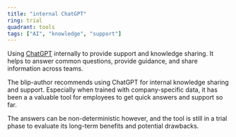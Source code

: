 ```yaml
---
title: "internal ChatGPT"
ring: trial
quadrant: tools
tags: ["AI", "knowledge", "support"]
---
```


Using [ChatGPT](https://chat.openai.com/) internally to provide support and knowledge sharing. It helps to answer common questions, provide guidance, and share information across teams.

The blip-author recommends using ChatGPT for internal knowledge sharing and support. Especially when trained with company-specific data, it has been a a valuable tool for employees to get quick answers and support so far.

The answers can be non-deterministic however, and the tool is still in a trial phase to evaluate its long-term benefits and potential drawbacks.
